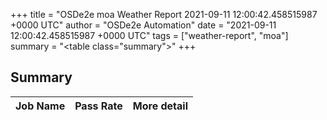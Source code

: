 +++
title = "OSDe2e moa Weather Report 2021-09-11 12:00:42.458515987 +0000 UTC"
author = "OSDe2e Automation"
date = "2021-09-11 12:00:42.458515987 +0000 UTC"
tags = ["weather-report", "moa"]
summary = "<table class=\"summary\"></table>"
+++
## Summary

| Job Name | Pass Rate | More detail |
|----------|-----------|-------------|




